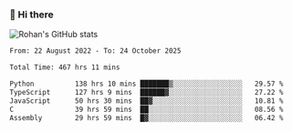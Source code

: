 ### 👋 Hi there 

<!--
**rohznmdev/rohznmdev** is a ✨ _special_ ✨ repository because its `README.md` (this file) appears on your GitHub profile.

Here are some ideas to get you started:

- 🔭 I’m currently working on ...
- 🌱 I’m currently learning Ruby and Ruby on Rails
- 👯 I’m looking to collaborate on ...
- 🤔 I’m looking for help with ...
- 💬 Ask me about ...
- 📫 How to reach me: ...
- 😄 Pronouns: ...
- ⚡ Fun fact: ...
-->
![Rohan's GitHub stats](https://github-readme-stats.vercel.app/api?username=rohznmdev&theme=dark&show_icons=true)

<!--START_SECTION:waka-->

```txt
From: 22 August 2022 - To: 24 October 2025

Total Time: 467 hrs 11 mins

Python          138 hrs 10 mins ███████▒░░░░░░░░░░░░░░░░░   29.57 %
TypeScript      127 hrs 9 mins  ██████▓░░░░░░░░░░░░░░░░░░   27.22 %
JavaScript      50 hrs 30 mins  ██▓░░░░░░░░░░░░░░░░░░░░░░   10.81 %
C               39 hrs 59 mins  ██░░░░░░░░░░░░░░░░░░░░░░░   08.56 %
Assembly        29 hrs 59 mins  █▓░░░░░░░░░░░░░░░░░░░░░░░   06.42 %
```

<!--END_SECTION:waka-->
